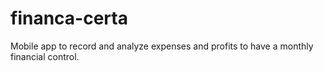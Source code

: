 # financa-certa
Mobile app to record and analyze expenses and profits to have a monthly financial control.
